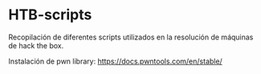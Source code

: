 # HTB-scripts
Recopilación de diferentes scripts utilizados en la resolución de máquinas de hack the box.

Instalación de pwn library: https://docs.pwntools.com/en/stable/
